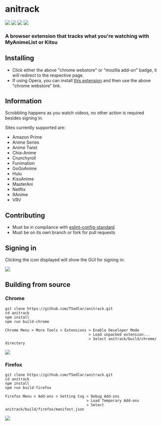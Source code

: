 # anitrack
![](https://img.shields.io/github/license/mashape/apistatus.svg)
![](https://travis-ci.org/TSedlar/anitrack.svg)
[![](https://img.shields.io/chrome-web-store/v/njndiiinbnllinmdoifoffmkfgkflffp.svg)](https://chrome.google.com/webstore/detail/anitrack/njndiiinbnllinmdoifoffmkfgkflffp)
[![](https://img.shields.io/amo/v/anitrack.svg)](https://addons.mozilla.org/en-US/firefox/addon/anitrack/)

### A browser extension that tracks what you're watching with MyAnimeList or Kitsu

## Installing
- Click either the above "chrome webstore" or "mozilla add-on" badge, it will redirect to the respective page.
- If using Opera, you can install [this extension](https://addons.opera.com/en/extensions/details/download-chrome-extension-9/) and then use the above "chrome webstore" link.

## Information

Scrobbling happens as you watch videos, no other action is required besides signing in.

Sites currently supported are:
- Amazon Prime
- Anime Series
- Anime Twist
- Chia-Anime
- Crunchyroll
- Funimation
- GoGoAnime
- Hulu
- KissAnime
- MasterAni
- Netflix
- 9Anime
- VRV

## Contributing
- Must be in compliance with [eslint-config-standard](https://github.com/feross/eslint-config-standard)
- Must be on its own branch or fork for pull requests

## Signing in
Clicking the icon displayed will show the GUI for signing in:

![](https://i.imgur.com/rZEKNgp.png)

## Building from source

### Chrome
```shell
git clone https://github.com/TSedlar/anitrack.git
cd anitrack
npm install
npm run build-chrome
```

```
Chrome Menu > More Tools > Extensions > Enable Developer Mode
                                      > Load unpacked extension...
                                      > Select anitrack/build/chrome/ directory
```
![](https://i.imgur.com/dL60W9x.png)

### Firefox
```shell
git clone https://github.com/TSedlar/anitrack.git
cd anitrack
npm install
npm run build-firefox
```

```
Firefox Menu > Add-ons > Setting Cog > Debug Add-ons
                                     > Load Temporary Add-ons
                                     > Select anitrack/build/firefox/manifest.json
```
![](https://i.imgur.com/yQkBETn.png)
